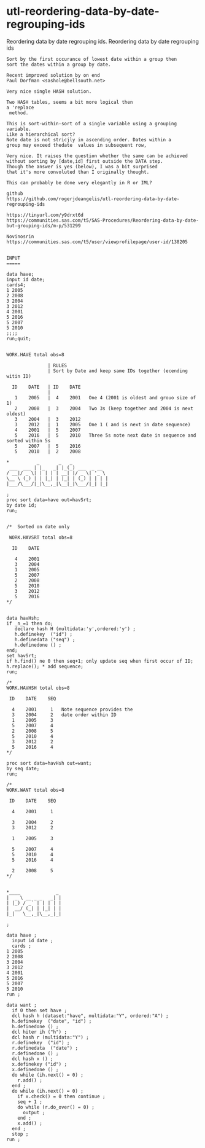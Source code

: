 # utl-reordering-data-by-date-regrouping-ids
Reordering data by date regrouping ids.
    Reordering data by date regrouping ids                                                                       
                                                                                                                 
    Sort by the first occurance of lowest date within a group then                                               
    sort the dates within a group by date.                                                                       
     
    Recent improved solution by on end
    Paul Dorfman <sashole@bellsouth.net>

    Very nice single HASH solution.

    Two HASH tables, seems a bit more logical then
    a 'replace
     method.

    This is sort-within-sort of a single variable using a grouping variable.
    Like a hierarchical sort?
    Note date is not stricjly in ascending order. Dates within a
    group may exceed thedate  values in subsequent row,

    Very nice. It raises the question whether the same can be achieved
    without sorting by [date,id] first outside the DATA step.
    Though the answer is yes (below), I was a bit surprised
    that it's more convoluted than I originally thought.

    This can probably be done very elegantly in R or IML?   
    
    github
    https://github.com/rogerjdeangelis/utl-reordering-data-by-date-regrouping-ids
                                                                                                                 
    https://tinyurl.com/y9drxt6d                                                                                 
    https://communities.sas.com/t5/SAS-Procedures/Reordering-data-by-date-but-grouping-ids/m-p/531299            
                                                                                                                 
    Novinosrin                                                                                                   
    https://communities.sas.com/t5/user/viewprofilepage/user-id/138205                                           
                                                                                                                 
                                                                                                                 
    INPUT                                                                                                        
    =====                                                                                                        
                                                                                                                 
    data have;                                                                                                   
    input id date;                                                                                               
    cards4;                                                                                                      
    1 2005                                                                                                       
    2 2008                                                                                                       
    3 2004                                                                                                       
    3 2012                                                                                                       
    4 2001                                                                                                       
    5 2016                                                                                                       
    5 2007                                                                                                       
    5 2010                                                                                                       
    ;;;;                                                                                                         
    run;quit;                                                                                                    
                                                                                                                 
                                                                                                                 
    WORK.HAVE total obs=8                                                                                        
                                                                                                                 
                   | RULES                                                                                       
                   | Sort by Date and keep same IDs together (ecending witin ID)                                 
                                                                                                                 
      ID    DATE   | ID    DATE                                                                                  
                   |                                                                                             
       1    2005   |  4    2001   One 4 (2001 is oldest and grouo size of 1)                                     
       2    2008   |  3    2004   Two 3s (keep together and 2004 is next oldest)                                 
       3    2004   |  3    2012                                                                                  
       3    2012   |  1    2005   One 1 ( and is next in date sequence)                                          
       4    2001   |  5    2007                                                                                  
       5    2016   |  5    2010   Three 5s note next date in sequence and sorted within 5s                       
       5    2007   |  5    2016                                                                                  
       5    2010   |  2    2008                                                                                  
                                                                                                                 
    *          _       _   _                                                                                     
     ___  ___ | |_   _| |_(_) ___  _ __                                                                          
    / __|/ _ \| | | | | __| |/ _ \| '_ \                                                                         
    \__ \ (_) | | |_| | |_| | (_) | | | |                                                                        
    |___/\___/|_|\__,_|\__|_|\___/|_| |_|                                                                        
                                                                                                                 
    ;                                                                                                            
    proc sort data=have out=havSrt;                                                                              
    by date id;                                                                                                  
    run;                                                                                                         
                                                                                                                 
                                                                                                                 
    /*  Sorted on date only                                                                                      
                                                                                                                 
     WORK.HAVSRT total obs=8                                                                                     
                                                                                                                 
      ID    DATE                                                                                                 
                                                                                                                 
       4    2001                                                                                                 
       3    2004                                                                                                 
       1    2005                                                                                                 
       5    2007                                                                                                 
       2    2008                                                                                                 
       5    2010                                                                                                 
       3    2012                                                                                                 
       5    2016                                                                                                 
    */                                                                                                           
                                                                                                                 
                                                                                                                 
    data havHsh;                                                                                                 
    if _n_=1 then do;                                                                                            
       declare hash H (multidata:'y',ordered:'y') ;                                                              
       h.definekey  ("id") ;                                                                                     
       h.definedata ("seq") ;                                                                                    
       h.definedone () ;                                                                                         
    end;                                                                                                         
    set havSrt;                                                                                                  
    if h.find() ne 0 then seq+1; only update seq when first occur of ID;                                         
    h.replace(); * add sequence;                                                                                 
    run;                                                                                                         
                                                                                                                 
    /*                                                                                                           
    WORK.HAVHSH total obs=8                                                                                      
                                                                                                                 
     ID    DATE    SEQ                                                                                           
                                                                                                                 
      4    2001     1   Note sequence provides the                                                               
      3    2004     2   date order within ID                                                                     
      1    2005     3                                                                                            
      5    2007     4                                                                                            
      2    2008     5                                                                                            
      5    2010     4                                                                                            
      3    2012     2                                                                                            
      5    2016     4                                                                                            
    */                                                                                                           
                                                                                                                 
    proc sort data=havHsh out=want;                                                                              
    by seq date;                                                                                                 
    run;                                                                                                         
                                                                                                                 
    /*                                                                                                           
    WORK.WANT total obs=8                                                                                        
                                                                                                                 
     ID    DATE    SEQ                                                                                           
                                                                                                                 
      4    2001     1                                                                                            
                                                                                                                 
      3    2004     2                                                                                            
      3    2012     2                                                                                            
                                                                                                                 
      1    2005     3                                                                                            
                                                                                                                 
      5    2007     4                                                                                            
      5    2010     4                                                                                            
      5    2016     4                                                                                            
                                                                                                                 
      2    2008     5                                                                                            
    */                                                                                                           
            
            
    *____             _
    |  _ \ __ _ _   _| |
    | |_) / _` | | | | |
    |  __/ (_| | |_| | |
    |_|   \__,_|\__,_|_|

    ;

    data have ;
      input id date ;
      cards ;
    1 2005
    2 2008
    3 2004
    3 2012
    4 2001
    5 2016
    5 2007
    5 2010
    run ;

    data want ;
      if 0 then set have ;
      dcl hash h (dataset:"have", multidata:"Y", ordered:"A") ;
      h.definekey  ("date", "id") ;
      h.definedone () ;
      dcl hiter ih ("h") ;
      dcl hash r (multidata:"Y") ;
      r.definekey  ("id") ;
      r.definedata  ("date") ;
      r.definedone () ;
      dcl hash x () ;
      x.definekey ("id") ;
      x.definedone () ;
      do while (ih.next() = 0) ;
        r.add() ;
      end ;
      do while (ih.next() = 0) ;
        if x.check() = 0 then continue ;
        seq + 1 ;
        do while (r.do_over() = 0) ;
          output ;
        end ;
        x.add() ;
      end ;
      stop ;
    run ;


                                                                                                                 
